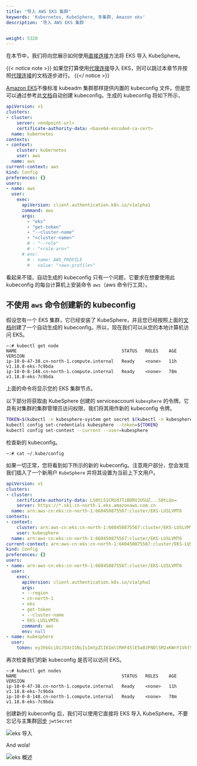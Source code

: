 ```yaml
---
title: "导入 AWS EKS 集群"
keywords: 'Kubernetes, KubeSphere, 多集群, Amazon eks'
description: '导入 AWS EKS 集群'


weight: 5320
---
```


在本节中，我们将向您展示如何使用[直接连接](../../enable-multicluster/direct-connection)方法将 EKS 导入 KubeSphere。

{{< notice note >}}
如果您打算使用[代理连接](../../enable-multicluster/agent-connection)导入 EKS，则可以跳过本章节并按照[代理连接](../../enable-multicluster/agent-connection)的文档逐步进行。
{{</ notice >}}

[Amazon EKS](https://docs.aws.amazon.com/eks/index.html)不像标准 kubeadm 集群那样提供内置的 kubeconfig 文件。但是您可以通过参考此[文档](https://docs.aws.amazon.com/eks/latest/userguide/create-kubeconfig.html)自动创建 kubeconfig。生成的 kubeconfig 将如下所示，

```yaml
apiVersion: v1
clusters:
- cluster:
    server: <endpoint-url>
    certificate-authority-data: <base64-encoded-ca-cert>
  name: kubernetes
contexts:
- context:
    cluster: kubernetes
    user: aws
  name: aws
current-context: aws
kind: Config
preferences: {}
users:
- name: aws
  user:
    exec:
      apiVersion: client.authentication.k8s.io/v1alpha1
      command: aws
      args:
        - "eks"
        - "get-token"
        - "--cluster-name"
        - "<cluster-name>"
        # - "--role"
        # - "<role-arn>"
      # env:
        # - name: AWS_PROFILE
        #   value: "<aws-profile>"
```

看起来不错，自动生成的 kubeconfig 只有一个问题，它要求在想要使用此 kubeconfig 的每台计算机上安装命令 `aws`（aws 命令行工具）。

## 不使用 `aws` 命令创建新的 kubeconfig
假设您有一个 EKS 集群，它已经安装了 KubeSphere，并且您已经按照上面的[文档](https://docs.aws.amazon.com/eks/latest/userguide/create-kubeconfig.html)创建了一个自动生成的 kubeconfig。所以，现在我们可以从您的本地计算机访问 EKS。

```shell
~:# kubectl get node
NAME                                        STATUS   ROLES    AGE   VERSION
ip-10-0-47-38.cn-north-1.compute.internal   Ready    <none>   11h   v1.18.8-eks-7c9bda
ip-10-0-8-148.cn-north-1.compute.internal   Ready    <none>   78m   v1.18.8-eks-7c9bda
```
上面的命令将显示您的 EKS 集群节点。

以下部分将获取由 KubeSphere 创建的 serviceaccount `kubesphere` 的令牌。它具有对集群的集群管理员访问权限，我们将其用作新的 kubeconfig 令牌。

```bash
TOKEN=$(kubectl -n kubesphere-system get secret $(kubectl -n kubesphere-system get sa kubesphere -o jsonpath='{.secrets[0].name}') -o jsonpath='{.data.token}' | base64 -d)
kubectl config set-credentials kubesphere --token=${TOKEN}
kubectl config set-context --current --user=kubesphere
```

检查新的 kubeconfig。
```
~:# cat ~/.kube/config
```

如果一切正常，您将看到如下所示的新的 kubeconfig。注意用户部分，您会发现我们插入了一个新用户 `KubeSphere` 并将其设置为当前上下文用户。

```yaml
apiVersion: v1
clusters:
- cluster:
    certificate-authority-data: LS0tLS1CRUdJTiBDRVJUSUZ...S0tLQo=
    server: https://*.sk1.cn-north-1.eks.amazonaws.com.cn
  name: arn:aws-cn:eks:cn-north-1:660450875567:cluster/EKS-LUSLVMT6
contexts:
- context:
    cluster: arn:aws-cn:eks:cn-north-1:660450875567:cluster/EKS-LUSLVMT6
    user: kubesphere
  name: arn:aws-cn:eks:cn-north-1:660450875567:cluster/EKS-LUSLVMT6
current-context: arn:aws-cn:eks:cn-north-1:660450875567:cluster/EKS-LUSLVMT6
kind: Config
preferences: {}
users:
- name: arn:aws-cn:eks:cn-north-1:660450875567:cluster/EKS-LUSLVMT6
  user:
    exec:
      apiVersion: client.authentication.k8s.io/v1alpha1
      args:
      - --region
      - cn-north-1
      - eks
      - get-token
      - --cluster-name
      - EKS-LUSLVMT6
      command: aws
      env: null
- name: kubesphere
  user:
    token: eyJhbGciOiJSUzI1NiIsImtpZCI6ImlCRHF4SlE5a0JFNDlSM2xKWnY1Vkt5NTJrcDNqRS1Ta25IYkg1akhNRmsifQ.eyJpc3M................9KQtFULW544G-FBwURd6ArjgQ3Ay6NHYWZe3gWCHLmag9gF-hnzxequ7oN0LiJrA-al1qGeQv-8eiOFqX3RPCQgbybmix8qw5U6f-Rwvb47-xA
```

再次检查我们的新 kubeconfig 是否可以访问 EKS。
```
~:# kubectl get nodes
NAME                                        STATUS   ROLES    AGE   VERSION
ip-10-0-47-38.cn-north-1.compute.internal   Ready    <none>   11h   v1.18.8-eks-7c9bda
ip-10-0-8-148.cn-north-1.compute.internal   Ready    <none>   78m   v1.18.8-eks-7c9bda
```

创建新的 kubeconfig 后，我们可以使用它直接将 EKS 导入 KubeSphere。不要忘记与主集群[同步](https://github.com/kubesphere/community/blob/master/sig-multicluster/how-to-setup-multicluster-on-kubesphere/README.md#MemberCluster) `jwtSecret`

![eks 导入](/images/docs/eks-kubeconfig.png)

And wola!

![eks 概述](/images/docs/eks-overview.png)
